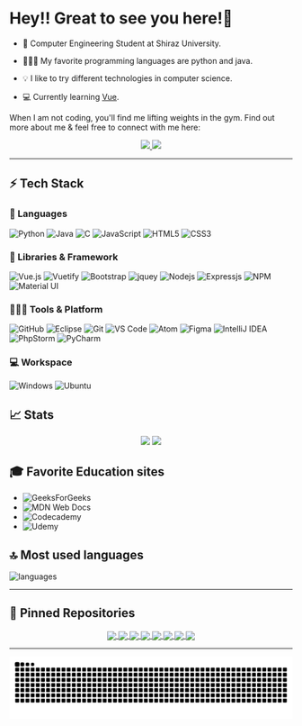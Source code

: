 # Hey!! Great to see you here!👋

* 📖 Computer Engineering Student at Shiraz University.

* 🧑🏻‍💻 My favorite programming languages are python and java.

* 💡 I like to try different technologies in computer science.  

* 💻 Currently learning [Vue](https://vuejs.org/).

When I am not coding, you'll find me lifting weights in the gym. Find out more about me & feel free to connect with me here:

<p align="center">
	<a href="https://www.linkedin.com/in/matin-monshizadeh-b120b9220/">
		<img src="https://img.shields.io/badge/LinkedIn-0077B5?style=for-the-badge&logo=linkedin&logoColor=white" />
	</a>
        <a href="mailto:matinmonshizadeh@gmail.com">
		<img src="https://img.shields.io/badge/Gmail-D14836?style=for-the-badge&logo=gmail&logoColor=white" />
	</a>
</p>

---

## ⚡ Tech Stack

### 🚀 Languages

![Python](https://img.shields.io/badge/Python-FFD43B?style=for-the-badge&logo=python&logoColor=306998)
![Java](https://img.shields.io/badge/Java-ED8B00?style=for-the-badge&logo=java&logoColor=white)
![C](https://img.shields.io/badge/C-00599C?style=for-the-badge&logo=c&logoColor=white)
![JavaScript](https://img.shields.io/badge/JavaScript-323330?style=for-the-badge&logo=javascript&logoColor=F7DF1E)
![HTML5](https://img.shields.io/badge/HTML5-E34F26?style=for-the-badge&logo=html5&logoColor=white)
![CSS3](https://img.shields.io/badge/CSS3-1572B6?style=for-the-badge&logo=css3&logoColor=white)

### 🧩 Libraries & Framework

![Vue.js](https://img.shields.io/badge/vuejs-%2335495e.svg?style=for-the-badge&logo=vuedotjs&logoColor=%234FC08D)
![Vuetify](https://img.shields.io/badge/Vuetify-1867C0?style=for-the-badge&logo=vuetify&logoColor=AEDDFF)
![Bootstrap](https://img.shields.io/badge/Bootstrap-563D7C?style=for-the-badge&logo=bootstrap&logoColor=white)
![jquey](https://img.shields.io/badge/jQuery-0769AD?style=for-the-badge&logo=jquery&logoColor=white)
![Nodejs](https://img.shields.io/badge/Node.js-339933?style=for-the-badge&logo=nodedotjs&logoColor=white)
![Expressjs](https://img.shields.io/badge/Express.js-000000?style=for-the-badge&logo=express&logoColor=white)
![NPM](https://img.shields.io/badge/npm-CB3837?style=for-the-badge&logo=npm&logoColor=white)
![Material UI](https://img.shields.io/badge/Material--UI-0081CB?style=for-the-badge&logo=material-ui&logoColor=white)


### 🧑🏻‍💻 Tools & Platform

![GitHub](https://img.shields.io/badge/github-%23121011.svg?style=for-the-badge&logo=github&logoColor=white)
![Eclipse](https://img.shields.io/badge/Eclipse-2C2255?style=for-the-badge&logo=Eclipse&logoColor=white)
![Git](https://img.shields.io/badge/Git-F05032?style=for-the-badge&logo=git&logoColor=white)
![VS Code](https://img.shields.io/badge/Visual_Studio_Code-0078D4?style=for-the-badge&logo=visual%20studio%20code&logoColor=white)
![Atom](https://img.shields.io/badge/Atom-66595C?style=for-the-badge&logo=Atom&logoColor=white)
![Figma](https://img.shields.io/badge/Figma-F24E1E?style=for-the-badge&logo=figma&logoColor=white)
![IntelliJ IDEA](https://img.shields.io/badge/IntelliJIDEA-000000.svg?style=for-the-badge&logo=intellij-idea&logoColor=white)
![PhpStorm](https://img.shields.io/badge/phpstorm-143?style=for-the-badge&logo=phpstorm&logoColor=black&color=black&labelColor=darkorchid)
![PyCharm](https://img.shields.io/badge/pycharm-143?style=for-the-badge&logo=pycharm&logoColor=black&color=black&labelColor=FFD43B)


### 💻 Workspace

![Windows](https://img.shields.io/badge/Windows-0078D6?style=for-the-badge&logo=windows&logoColor=white)
![Ubuntu](https://img.shields.io/badge/Ubuntu-E95420?style=for-the-badge&logo=ubuntu&logoColor=white)

## 📈 Stats

<p align="center">
  <img width="48%" src="https://github-readme-stats.vercel.app/api?username=matinmonshizadeh&show_icons=true&hide_border=true&theme=gotham" />
  <img width="48%" src="https://github-readme-streak-stats.herokuapp.com/?user=matinmonshizadeh&hide_border=true&theme=gotham" />
</p>

## 🎓 Favorite Education sites

- ![GeeksForGeeks](https://img.shields.io/badge/GeeksforGeeks-gray?style=for-the-badge&logo=geeksforgeeks&logoColor=35914c)
- ![MDN Web Docs](https://img.shields.io/badge/MDN_Web_Docs-black?style=for-the-badge&logo=mdnwebdocs&logoColor=white)
- ![Codecademy](https://img.shields.io/badge/Codecademy-FFF0E5?style=for-the-badge&logo=codecademy&logoColor=1F243A)
- ![Udemy](https://img.shields.io/badge/Udemy-A435F0?style=for-the-badge&logo=Udemy&logoColor=white)

## 🔝 Most used languages

  <img alt="languages" src="https://github-readme-stats.vercel.app/api/top-langs/?username=matinmonshizadeh&layout=compact&hide_border=true&theme=gotham" />

---

## 📕 Pinned Repositories

<p align="center">
<a href="https://github.com/matinmonshizadeh/Monster-Slayer">
  <img align="center" src="https://github-readme-stats.vercel.app/api/pin/?username=matinmonshizadeh&repo=Monster-Slayer&hide_border=true&theme=gotham" />
</a>

<a href="https://github.com/matinmonshizadeh/Tic-Tac-Toe">
  <img align="center" src="https://github-readme-stats.vercel.app/api/pin/?username=matinmonshizadeh&repo=Tic-Tac-Toe&hide_border=true&theme=gotham" />
</a>

<a href="https://github.com/matinmonshizadeh/Simon-Game">
  <img align="center" src="https://github-readme-stats.vercel.app/api/pin/?username=matinmonshizadeh&repo=Simon-Game&hide_border=true&theme=gotham" />
</a>

<a href="https://github.com/matinmonshizadeh/Drum-Kit">
  <img align="center" src="https://github-readme-stats.vercel.app/api/pin/?username=matinmonshizadeh&repo=Drum-Kit&hide_border=true&theme=gotham" />
</a>

<a href="https://github.com/matinmonshizadeh/The-Dicee-Game">
  <img align="center" src="https://github-readme-stats.vercel.app/api/pin/?username=matinmonshizadeh&repo=The-Dicee-Game&hide_border=true&theme=gotham" />
</a>

<a href="https://github.com/matinmonshizadeh/tindog">
  <img align="center" src="https://github-readme-stats.vercel.app/api/pin/?username=matinmonshizadeh&repo=tindog&hide_border=true&theme=gotham" />
</a>

<a href="https://github.com/matinmonshizadeh/cv2">
  <img align="center" src="https://github-readme-stats.vercel.app/api/pin/?username=matinmonshizadeh&repo=cv2&hide_border=true&theme=gotham" />
</a>

<a href="https://github.com/matinmonshizadeh/cv">
  <img align="center" src="https://github-readme-stats.vercel.app/api/pin/?username=matinmonshizadeh&repo=cv&hide_border=true&theme=gotham" />
</a>

</p>


---

<p align="center">
   <img src="https://github.com/Asmit2952/Asmit2952/blob/output/github-contribution-grid-snake.svg" alt="snake">
</p>


  
  
  
  

